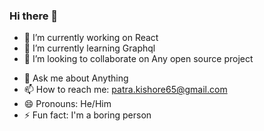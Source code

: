 ### Hi there 👋

<!--
**reachtokish/reachtokish** is a ✨ _special_ ✨ repository because its `README.md` (this file) appears on your GitHub profile.

Here are some ideas to get you started:
-->
- 🔭 I’m currently working on
React
- 🌱 I’m currently learning
Graphql
- 👯 I’m looking to collaborate on
Any open source project
<!-- - 🤔 I’m looking for help with ... -->
- 💬 Ask me about
Anything
- 📫 How to reach me:
patra.kishore65@gmail.com
- 😄 Pronouns: He/Him
- ⚡ Fun fact:
I'm a boring person
